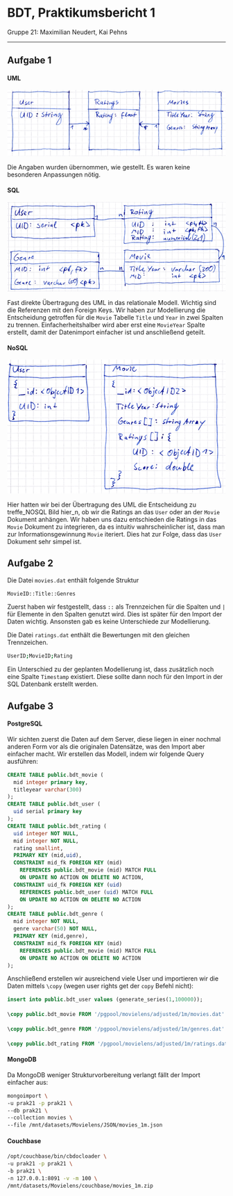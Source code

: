 # BDT, Praktikumsbericht 1

Gruppe 21: Maximilian Neudert, Kai Pehns

---

## Aufgabe 1

#### UML

![UML Modell](res/uml.png)

Die Angaben wurden übernommen, wie gestellt. Es waren keine besonderen Anpassungen nötig.

#### SQL

![UML Modell](res/sql.png)

Fast direkte Übertragung des UML in das relationale Modell. Wichtig sind die Referenzen mit den Foreign Keys. Wir haben zur Modellierung die Entscheidung getroffen für die `Movie` Tabelle `Title` und `Year` in zwei Spalten zu trennen. Einfacherheitshalber wird aber erst eine `MovieYear` Spalte erstellt, damit der Datenimport einfacher ist und anschließend geteilt.

#### NoSQL

![UML Modell](res/nosql.png)

Hier hatten wir bei der Übertragung des UML die Entscheidung zu treffe_NOSQL Bild hier_n, ob wir die Ratings an das `User` oder an der `Movie` Dokument anhängen. Wir haben uns dazu entschieden die Ratings in das `Movie` Dokument zu integrieren, da es intuitiv wahrscheinlicher ist, dass man zur Informationsgewinnung `Movie` iteriert. Dies hat zur Folge, dass das `User` Dokument sehr simpel ist.

## Aufgabe 2

Die Datei `movies.dat` enthält folgende Struktur

```bash
MovieID::Title::Genres
```

Zuerst haben wir festgestellt, dass `::` als Trennzeichen für die Spalten und `|` für Elemente in den Spalten genutzt wird. Dies ist später für den Import der Daten wichtig. Ansonsten gab es keine Unterschiede zur Modellierung.

Die Datei `ratings.dat` enthält die Bewertungen mit den gleichen Trennzeichen.

```bash
UserID;MovieID;Rating
```

Ein Unterschied zu der geplanten Modellierung ist, dass zusätzlich noch eine Spalte `Timestamp` existiert. Diese sollte dann noch für den Import in der SQL Datenbank erstellt werden.

## Aufgabe 3

#### PostgreSQL

Wir sichten zuerst die Daten auf dem Server, diese liegen in einer nochmal anderen Form vor als die originalen Datensätze, was den Import aber einfacher macht.
Wir erstellen das Modell, indem wir folgende Query ausführen:

```sql
CREATE TABLE public.bdt_movie (
  mid integer primary key,
  titleyear varchar(300)
);
CREATE TABLE public.bdt_user (
  uid serial primary key
);
CREATE TABLE public.bdt_rating (
  uid integer NOT NULL,
  mid integer NOT NULL,
  rating smallint,
  PRIMARY KEY (mid,uid),
  CONSTRAINT mid_fk FOREIGN KEY (mid)
    REFERENCES public.bdt_movie (mid) MATCH FULL
    ON UPDATE NO ACTION ON DELETE NO ACTION,
  CONSTRAINT uid_fk FOREIGN KEY (uid)
    REFERENCES public.bdt_user (uid) MATCH FULL
    ON UPDATE NO ACTION ON DELETE NO ACTION
);
CREATE TABLE public.bdt_genre (
  mid integer NOT NULL,
  genre varchar(50) NOT NULL,
  PRIMARY KEY (mid,genre),
  CONSTRAINT mid_fk FOREIGN KEY (mid)
    REFERENCES public.bdt_movie (mid) MATCH FULL
    ON UPDATE NO ACTION ON DELETE NO ACTION
);
```

Anschließend erstellen wir ausreichend viele User und importieren wir die Daten mittels `\copy` (wegen user rights get der `copy` Befehl nicht):

```sql
insert into public.bdt_user values (generate_series(1,100000));

\copy public.bdt_movie FROM '/pgpool/movielens/adjusted/1m/movies.dat' with (format csv, delimiter ';');

\copy public.bdt_genre FROM '/pgpool/movielens/adjusted/1m/genres.dat' with (format csv, delimiter ';');

\copy public.bdt_rating FROM '/pgpool/movielens/adjusted/1m/ratings.dat' with (format csv, delimiter ';');
```

#### MongoDB

Da MongoDB weniger Strukturvorbereitung verlangt fällt der Import einfacher aus:

```bash
mongoimport \
-u prak21 -p prak21 \
--db prak21 \
--collection movies \
--file /mnt/datasets/Movielens/JSON/movies_1m.json
```

#### Couchbase

```bash
/opt/couchbase/bin/cbdocloader \
-u prak21 -p prak21 \
-b prak21 \
-n 127.0.0.1:8091 -v -m 100 \
/mnt/datasets/Movielens/couchbase/movies_1m.zip
```
